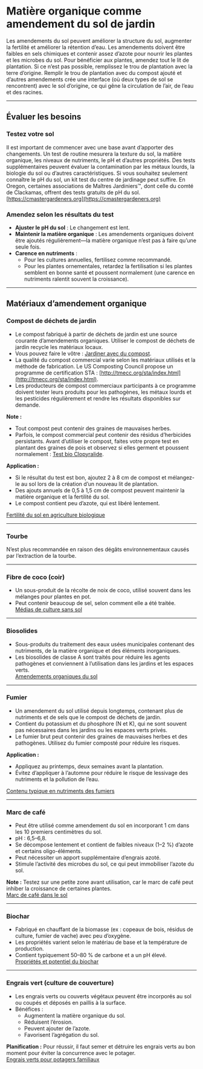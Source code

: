 # Matière organique comme amendement du sol de jardin

Les amendements du sol peuvent améliorer la structure du sol, augmenter la fertilité et améliorer la rétention d’eau. Les amendements doivent être faibles en sels chimiques et contenir assez d’azote pour nourrir les plantes et les microbes du sol. Pour bénéficier aux plantes, amendez tout le lit de plantation. Si ce n’est pas possible, remplissez le trou de plantation avec la terre d’origine. Remplir le trou de plantation avec du compost ajouté et d’autres amendements crée une interface (où deux types de sol se rencontrent) avec le sol d’origine, ce qui gêne la circulation de l’air, de l’eau et des racines.

---

## Évaluer les besoins

### Testez votre sol

Il est important de commencer avec une base avant d’apporter des changements. Un test de routine mesurera la texture du sol, la matière organique, les niveaux de nutriments, le pH et d’autres propriétés. Des tests supplémentaires peuvent évaluer la contamination par les métaux lourds, la biologie du sol ou d’autres caractéristiques. Si vous souhaitez seulement connaître le pH du sol, un kit test du centre de jardinage peut suffire. En Oregon, certaines associations de Maîtres Jardiniers™, dont celle du comté de Clackamas, offrent des tests gratuits de pH du sol.  
[https://cmastergardeners.org](https://cmastergardeners.org)

### Amendez selon les résultats du test

- **Ajuster le pH du sol** : Le changement est lent.
- **Maintenir la matière organique** : Les amendements organiques doivent être ajoutés régulièrement—la matière organique n’est pas à faire qu’une seule fois.
- **Carence en nutriments** :
  - Pour les cultures annuelles, fertilisez comme recommandé.
  - Pour les plantes ornementales, retardez la fertilisation si les plantes semblent en bonne santé et poussent normalement (une carence en nutriments ralentit souvent la croissance).

---

## Matériaux d’amendement organique

### Compost de déchets de jardin

- Le compost fabriqué à partir de déchets de jardin est une source courante d’amendements organiques. Utiliser le compost de déchets de jardin recycle les matériaux locaux.
- Vous pouvez faire le vôtre : [Jardiner avec du compost](https://cmastergardeners.files.wordpress.com/2022/02/gardening-with-compost.pdf).
- La qualité du compost commercial varie selon les matériaux utilisés et la méthode de fabrication. Le US Composting Council propose un programme de certification STA : [http://tmecc.org/sta/index.html](http://tmecc.org/sta/index.html).
- Les producteurs de compost commerciaux participants à ce programme doivent tester leurs produits pour les pathogènes, les métaux lourds et les pesticides régulièrement et rendre les résultats disponibles sur demande.

**Note :**

- Tout compost peut contenir des graines de mauvaises herbes.
- Parfois, le compost commercial peut contenir des résidus d’herbicides persistants. Avant d’utiliser le compost, faites votre propre test en plantant des graines de pois et observez si elles germent et poussent normalement : [Test bio Clopyralide](https://s3.wp.wsu.edu/uploads/sites/411/2014/12/PDF_Clopyralid_Bioassay.pdf).

**Application :**

- Si le résultat du test est bon, ajoutez 2 à 8 cm de compost et mélangez-le au sol lors de la création d’un nouveau lit de plantation.
- Des ajouts annuels de 0,5 à 1,5 cm de compost peuvent maintenir la matière organique et la fertilité du sol.
- Le compost contient peu d’azote, qui est libéré lentement.

[Fertilité du sol en agriculture biologique](https://pubs.extension.wsu.edu/soil-fertility-in-organic-systems-a-guide-for-gardeners-and-small-acreage-farmers)

---

### Tourbe

N’est plus recommandée en raison des dégâts environnementaux causés par l’extraction de la tourbe.

---

### Fibre de coco (coir)

- Un sous-produit de la récolte de noix de coco, utilisé souvent dans les mélanges pour plantes en pot.
- Peut contenir beaucoup de sel, selon comment elle a été traitée.  
[Médias de culture sans sol](https://extension.okstate.edu/fact-sheets/soilless-growing-mediums.html)

---

### Biosolides

- Sous-produits du traitement des eaux usées municipales contenant des nutriments, de la matière organique et des éléments inorganiques.
- Les biosolides de classe A sont traités pour réduire les agents pathogènes et conviennent à l’utilisation dans les jardins et les espaces verts.  
[Amendements organiques du sol](https://pubs.extension.wsu.edu/organic-soil-amendments-in-yards-and-gardens-how-much-is-enough-home-garden-series)

---

### Fumier

- Un amendement du sol utilisé depuis longtemps, contenant plus de nutriments et de sels que le compost de déchets de jardin.
- Contient du potassium et du phosphore (N et K), qui ne sont souvent pas nécessaires dans les jardins ou les espaces verts privés.
- Le fumier brut peut contenir des graines de mauvaises herbes et des pathogènes. Utilisez du fumier composté pour réduire les risques.

**Application :**

- Appliquez au printemps, deux semaines avant la plantation.
- Évitez d’appliquer à l’automne pour réduire le risque de lessivage des nutriments et la pollution de l’eau.

[Contenu typique en nutriments des fumiers](https://pubs.extension.wsu.edu/fertilizing-with-manure)

---

### Marc de café

- Peut être utilisé comme amendement du sol en incorporant 1 cm dans les 10 premiers centimètres du sol.
- pH : 6,5–6,8.
- Se décompose lentement et contient de faibles niveaux (1–2 %) d’azote et certains oligo-éléments.
- Peut nécessiter un apport supplémentaire d’engrais azoté.
- Stimule l’activité des microbes du sol, ce qui peut immobiliser l’azote du sol.

**Note :** Testez sur une petite zone avant utilisation, car le marc de café peut inhiber la croissance de certaines plantes.  
[Marc de café dans le sol](https://today.oregonstate.edu/news/used-appropriately-coffee-grounds-improve-soil-and-kill-slugs)

---

### Biochar

- Fabriqué en chauffant de la biomasse (ex : copeaux de bois, résidus de culture, fumier de vache) avec peu d’oxygène.
- Les propriétés varient selon le matériau de base et la température de production.
- Contient typiquement 50–80 % de carbone et a un pH élevé.  
[Propriétés et potentiel du biochar](https://extension.psu.edu/biochar-properties-and-potential)

---

### Engrais vert (culture de couverture)

- Les engrais verts ou couverts végétaux peuvent être incorporés au sol ou coupés et déposés en paillis à la surface.
- Bénéfices :
  - Augmentent la matière organique du sol.
  - Réduisent l’érosion.
  - Peuvent ajouter de l’azote.
  - Favorisent l’agrégation du sol.

**Planification :** Pour réussir, il faut semer et détruire les engrais verts au bon moment pour éviter la concurrence avec le potager.  
[Engrais verts pour potagers familiaux](https://cmastergardeners.files.wordpress.com/2022/10/cover-crops-for-home-vegetable-gardens.pdf)
